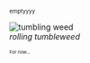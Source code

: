 <small><small>emptyyyy</small></small>

![tumbling weed](https://media.giphy.com/media/v1.Y2lkPTc5MGI3NjExczMzd3V6MmJoczg0MW8xNzd3bHMyOGxwOWlzb2N0MjJyYnBpb2FhMyZlcD12MV9naWZzX3NlYXJjaCZjdD1n/1Zbeweu52ZaQE/giphy.gif)  
_rolling tumbleweed_







<small><small><small>For now...</small></small></small>